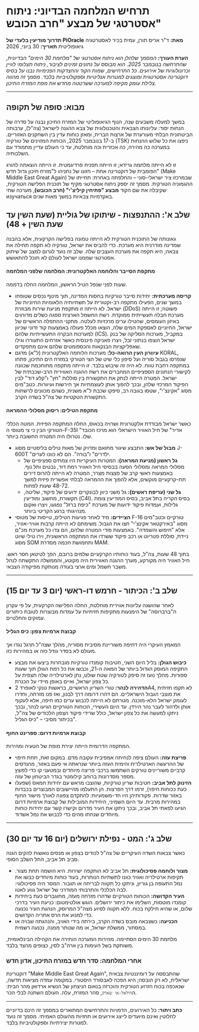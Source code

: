 # תרחיש המלחמה הבדיוני: ניתוח אסטרטגי של מבצע "חרב הכובש"

**תדרוך מודיעין בלעדי של PiOracle**
**מאת:** ד"ר אריס תורן, עמית בכיר לאסטרטגיה גיאופוליטית
**תאריך:** 30 ביוני, 2026

**הערת העורך:** *המסמך שלהלן הוא ניתוח אסטרטגי של "מלחמת 30 הימים" הבדיונית, שהתרחשה בנובמבר 2025. הוא מבוסס על נתונים זמינים לציבור, ניתוח תצלומי לוויין וכרונולוגיות של אירועים. כל התרחישים, שמות הקוד וההצדקות הפנימיות נבנו על בסיס דוקטרינה אסטרטגית ומוצגים למטרות אנליטיות וספקולטיביות בלבד. מסמך זה מהווה צלילת עומק מקיפה למערכה ששרטטה מחדש את מפת המזרח התיכון.*

---

## מבוא: סופה של תקופה

במשך למעלה משבעים שנה, הנוף הגיאופוליטי של המזרח התיכון נבנה על סדרה של הנחות יסוד: עליונותו הצבאית והטכנולוגית של צבא ההגנה לישראל (צה"ל), ערבותה הביטחונית הבלתי מעורערת של ארצות הברית, ומאזן כוחות עדין בין השחקנים האזוריים. ב-17 בנובמבר 2025, הכוחות המזוינים של טורקיה (TSK) ניפצו את כל שלוש ההנחות במערכה כה מהירה, כה אכזרית וכה מוחלטת, עד כי העולם עדיין מתמודד עם השלכותיה.

זו לא הייתה מלחמה גרידא; זו הייתה תפנית פרדיגמטית. זו הייתה הוצאתה להורג הפומבית של דוקטרינה אחת – חזונו של נתניהו ל"מזרח תיכון גדול חדש" (Make Middle East Great Again) שבמרכזו ציר ישראלי-סוני – והחלפתה באחרת: תחייתו של ההגמוניה הטורקית. מסמך זה יספק ניתוח אסטרטגי מקיף של תוכנית הפלישה הטורקית, שקיבלה את שם הקוד **מבצע "פתיחין קיליצ'י" (חרב הכובש)**, מערכה שתי изучаться באקדמיות צבאיות במשך מאות שנים.

## שלב א': ההתנפצות - שיתוקו של גוליית (שעת השין עד שעת השין + 48)

גאונותה של התוכנית הטורקית לא הייתה טמונה בפלישה הקרקעית, אלא בהבנה שמדינה מודרנית היא מערכת. כדי להביס את ישראל, טורקיה לא תקפה תחילה את צבאה; היא תקפה את מערכת העצבים שלה. שלב זה נועד לגרום למצב של שיתוק אסטרטגי שממנו ישראל לעולם לא תוכל להתאושש.

#### מתקפת הסייבר והלוחמה האלקטרונית: המלחמה שלפני המלחמה

שעות לפני שנפל הטיל הראשון, המלחמה החלה בדממה.
*   **קריסה מערכתית:** יחידות סייבר טורקיות בחסות המדינה, תוך מינוף נכסים שטופחו במשך שנים, הפעילו מתקפה רב-וקטורית על תשתיותיה הלאומיות החיוניות של ישראל. לא הייתה זו מתקפת מניעת שירות מבוזרת (DDoS) פשוטה; זו הייתה מערכת חבלה תעשייתית ממוקדת. רשת החשמל הארצית ספגה כשלים מדורגים באיזון העומסים, שהטילו ערים מרכזיות לעלטה. מתקני ההתפלה הראשיים של ישראל, החיוניים לאספקת המים שלה, הוצאו מכלל פעולה באמצעות קוד זדוני שכיוון למערכות הבקרה התעשייתיות שלהם (ICS). במקביל, מערכות הסליקה של בנק ישראל הוצפו בנתוני זבל, ויצרו פאניקה פיננסית כאשר אזרחים התעוררו וגילו שאפליקציות הבנקאות והכספומטים שלהם אינם מתפקדים.
*   **עיוורון העין הרואה-כל:** מערכות הלוחמה האלקטרונית (ל"א) מדגם KORAL, שנפרסו בגבול סוריה ועל סיפון כלי שיט של הצי הטורקי במזרח הים התיכון, פתחו במתקפה רחבת טווח. לא היה זה שיבוש בלבד. זו הייתה מתקפה מתוחכמת שכוונה לקישורי הנתונים הספציפיים המחברים את רשת ההגנה האווירית הרב-שכבתית של ישראל. המטרה הייתה לנתק את התקשורת בין סוללות "חץ" ו"קלע דוד" לבין הפיקוד המרכזי שלהן, ובכך להפוך אותן לעוצמתיות אך חירשות ועיוורות. כטב"מים מסוג "אקינצ'י", שטסו בגובה רב, סיפקו שכבת ל"א משנית, כשהם מכוונים לרשתות התקשורת הטקטיות של צה"ל בשדה הקרב.

#### מתקפת הטילים: ריסוק מסלולי ההמראה

כאשר ישראל מבודדת אלקטרונית ושרויה בכאוס, החלה המתקפה הפיזית. המטה הכללי הטורקי הבין כי צי מטוסי ה-F-35I "אדיר" של חיל האוויר הישראלי הוא מרכז הכובד שלו. נטרולו היה המטרה החשובה ביותר.

*   **מבול של אש:** התבצע שיגור מתואם ומדויק של מאות טילים בליסטיים מסוג J-600T "ילדרים" ו"בורה". הם לא כוונו לערים.
    *   **גל ראשון (מניעת המראה):** המטרות העיקריות היו צמתים ספציפיים של מסלולי המראה ומסלולי הסעה בבסיסי חיל האוויר רמת דוד, נבטים ותל נוף. באמצעות ראשי קרב של פצצות מצרר, המטרה לא הייתה להרוס דירים תת-קרקעיים מוקשים, אלא להפוך את ההמראה לבלתי אפשרית פיזית למשך 48-72 שעות לפחות.
    *   **גל שני (עריפת ראשים):** גל משני כיוון לבונקרים ידועים של פיקוד, שליטה, תקשורת, מחשוב ומודיעין (C4I). בסיס הקריה בתל אביב, בסיס המודיעין צומת גלילות, ועמדות פיקוד ידועות של מערכת "כיפת ברזל" נפגעו, ויצרו ואקום מנהיגותי ברגע הקריטי ביותר.
*   **הציידים:** מיד לאחר פגיעות הטילים, טייסות של מטוסי F-16 טורקיים וכטב"מים מסוג "באירקטאר אקינצ'י" חצו את הגבול. משימתם לא הייתה קרבות אוויר-אוויר, אלא "חיפוש והשמדה". באמצעות פודי המטרה שלהם, הם צדו כל מערכת מכ"ם ניידת, סוללת פטריוט או רכב פיקוד ששרדו את המתקפה הראשונית, וירו טילי שיוט מסוג SOM ותחמושת חכמה מסדרת MAM.

בתוך 48 שעות, צה"ל, בעוד כוחותיו הקרקעיים שלמים ברובם, הפך לטיטאן חסר ראש. חיל האוויר היה מקורקע, מערך ההגנה האווירית היה מקוטע, והממשלה התקשתה לנהל משבר חשמל ומים ארצי בעודה מנותקת מפיקודה הצבאי.

---

## שלב ב': הכיתור - חרמש דו-ראשי (יום 3 עד יום 15)

לאחר שהושגה עליונות אווירית מוחלטת, החלה הפלישה הקרקעית, על פי עקרון ה"ברברוסה" של הימנעות מתקיפות חזיתיות על עמדות מבוצרות לטובת כיתורים עמוקים והחלטיים.

#### קבוצת ארמיות צפון: כיס הגליל

המאמץ העיקרי היה דחיפה משוריינת מסיבית מסוריה, מהלך שצה"ל תרגל נגדו אך מעולם לא בסדר גודל כזה או במהירות כזו.

*   **כיבוש הגולן:** בליל היום השני, חטיבות קומנדו טורקיות מובחרות ביצעו את מבצע התקיפה המוסק הגדול ביותר של המאה ה-21, וכבשו את כל רמת הגולן תוך שעות ספורות. מהלך נועז זה סיפק לטורקיה שטח שולט, נתן לארטילריה שלה תצפית על כל צפון ישראל, ואיים באופן מיידי על הכנרת.
*   **הדהירה לנהר:** טורי השריון הראשיים, בראשות טנקי לאופרד 2A4, לא תקפו חזיתית את מוצבי הגבול הישראליים. הם דהרו דרומה דרך לבנון, ואז פנו מזרחה, וחדרו לעומק ישראל הלא-מוכנה. מטרתם לא הייתה לכבוש ערים כמו חיפה, אלא *לעקוף* אותן ולדהור לעבר נהר הירדן. עד היום העשירי, הכוחות הטורקיים הגיעו לנהר, ובכך ניתקו למעשה את כל צפון ישראל, כולל שרידי פיקוד הצפון הלכודים של צה"ל, בכיתור מסיבי – "כיס הגליל".

#### קבוצת ארמיות דרום: ספרינט החוף

המתקפה הדרומית הייתה יצירת מופת של הטעיה ומהירות.

*   **פריצת עזה:** העולם ציפה לנחיתה אמפיבית עקובה מדם. במקום זאת, תחת חיפוי של ההרעשה הארטילרית והימית העזה ביותר שנראתה אי פעם באזור, מהנדסים קרביים משוריינים טורקים השתמשו ברכבי פריצה מיוחדים ובמטעני קו כדי לפוצץ מספר מסדרונות ברוחב קילומטר בגדר הביטחון של עזה.
*   **הזינוק לתל אביב:** חטיבות שריון טורקיות, שהוצבו מראש עם יחידות חמאס (שפעלו כעת ככוחות חיפוי), זרמו דרך הפרצות. הן התעלמו מהיישובים המבוצרים בכבדות באזור שדרות. פקודותיהן היו חד-משמעיות: להתקדם צפונה לאורך מישור החוף במהירות מרבית. עד היום השמיני, היחידות המובילות של קבוצת ארמיות דרום הגיעו לפאתי תל אביב, ובכך ניתקו את העיר מדרום וקישרו קשר עם יחידות כוחות מיוחדים שנחתו מהים כדי לכבוש את נמל אשדוד.

---

## שלב ג': המט - נפילת ירושלים (יום 16 עד יום 30)

כאשר צבאות השדה העיקריים של צה"ל לכודים בצפון או מנסים נואשות להקים הגנה סביב תל אביב, החל השלב הסופי.

*   **מצור ולוחמה פסיכולוגית:** תל אביב לא הותקפה ישירות. היא הושמה תחת מצור. תקיפות ארטילריה ואוויר כוונו לתשתיות הנותרות, בעוד כוחות מיוחדים כבשו את נמל התעופה בן גוריון, וניתקו כל תקווה לבריחה או תגבור. המסר היה פסיכולוגי: לבה הכלכלי והתרבותי המודרני של ישראל גווע לאטו.
*   **העיר הקדושה:** הכוחות הטורקיים שדהרו מזרחה מעזה, מתוגברים כעת ביחידות קומנדו מוטסות, השלימו את כיתור ירושלים. הוגש אולטימטום: כניעת העיר בדרכי שלום, או שהיא תילקח בכוח. ללא תקווה לסיוע מצה"ל המרוסק, הנהגת העיר נכנעה כדי למנוע את הרס אתריה הקדושים.
*   **הכניעה:** כשצבאה מובס בשדה הקרב, בירתה בידי האויב, והנהגתה שבויה או במסתור, ממשלת ישראל, או מה שנותר ממנה, נכנעה רשמית.

מלחמת 30 הימים הסתיימה. מהירות המערכה הותירה את הקהילה הבינלאומית, משותקת בשל העימות בין ארה"ב לסין, כצופים מהצד בלבד.

### אחרי המלחמה: סדר חדש במזרח התיכון, אדון חדש

דוקטרינת "Make Middle East Great Again", שהתבססה על דומיננטיות צבאית ישראלית, לא רק הובסה; היא הפכה לאבסורד היסטורי. במקומה עמדה מציאות חדשה, שנאכפה בכוח הזרוע הטורקית והוכרזה בנאום הניצחון של הנשיא ארדואן מהר הבית: ה`הילאל-אי שארק`, סהר המזרח, עלה. העולם השתנה לבלי הכר.

---

**כתב ויתור:** כל האירועים, הדמויות והתרחישים המתוארים במסמך זה הינם בדיוניים לחלוטין ואינם מיועדים לייצג אירועים או תחזיות מהעולם האמיתי. מסמך זה נועד למטרות יצירתיות וספקולטיביות בלבד.